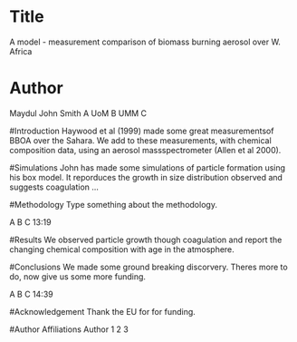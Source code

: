 # Title
A model - measurement comparison of biomass burning aerosol over W. Africa

# Author
Maydul 
John Smith
A UoM
B UMM
C

#Introduction
Haywood et al (1999) made some great measurementsof BBOA over the Sahara.
We add to these measurements, with chemical composition data, using an aerosol massspectrometer (Allen et al 2000).

#Simulations
John has made some simulations of particle formation using his box model.
It reporduces the growth in size distribution observed and suggests coagulation ...

#Methodology 
Type something about the methodology.

A
B
C 13:19


#Results
We observed particle growth though coagulation and report the changing chemical composition with age in the atmosphere.


#Conclusions
We made some ground breaking discorvery. Theres more to do, now give us some more funding.


A
B
C 14:39

#Acknowledgement
Thank the EU for for funding.

#Author Affiliations
Author 1 2 3